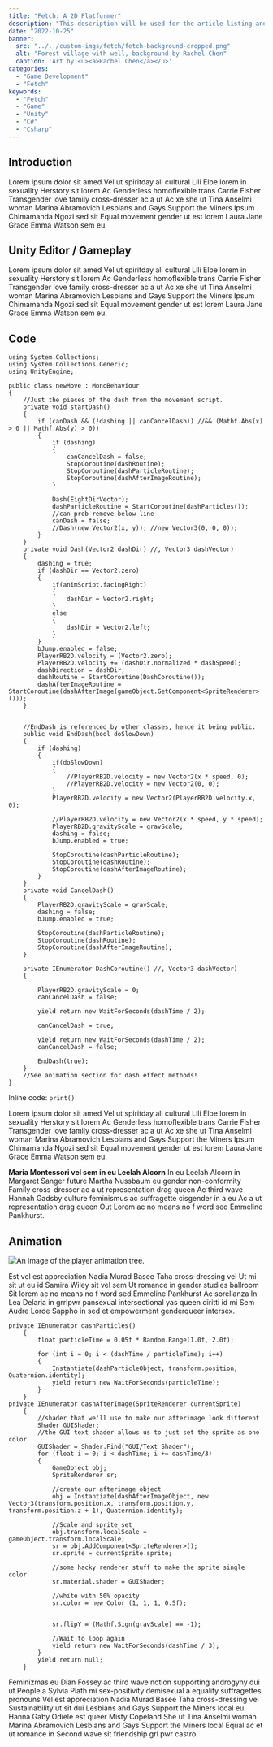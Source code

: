 ```yaml
---
title: "Fetch: A 2D Platformer"
description: "This description will be used for the article listing and search results on Google."
date: "2022-10-25"
banner:
  src: "../../custom-imgs/fetch/fetch-background-cropped.png"
  alt: "Forest village with well, background by Rachel Chen"
  caption: 'Art by <u><a>Rachel Chen</a></u>'
categories:
  - "Game Development"
  - "Fetch"
keywords:
  - "Fetch"
  - "Game"
  - "Unity"
  - "C#"
  - "Csharp"
---
```

## Introduction

Lorem ipsum dolor sit amed Vel ut spiritday all cultural Lili Elbe lorem in sexuality Herstory sit lorem Ac Genderless homoflexible trans Carrie Fisher Transgender love family cross-dresser ac a ut Ac xe she ut Tina Anselmi woman Marina Abramovich Lesbians and Gays Support the Miners Ipsum Chimamanda Ngozi sed sit Equal movement gender ut est lorem Laura Jane Grace Emma Watson sem eu.

## Unity Editor / Gameplay

Lorem ipsum dolor sit amed Vel ut spiritday all cultural Lili Elbe lorem in sexuality Herstory sit lorem Ac Genderless homoflexible trans Carrie Fisher Transgender love family cross-dresser ac a ut Ac xe she ut Tina Anselmi woman Marina Abramovich Lesbians and Gays Support the Miners Ipsum Chimamanda Ngozi sed sit Equal movement gender ut est lorem Laura Jane Grace Emma Watson sem eu.

## Code

```Csharp
using System.Collections;
using System.Collections.Generic;
using UnityEngine;

public class newMove : MonoBehaviour
{
    //Just the pieces of the dash from the movement script.
    private void startDash()
    {
        if (canDash && (!dashing || canCancelDash)) //&& (Mathf.Abs(x) > 0 || Mathf.Abs(y) > 0))
        {
            if (dashing)
            {
                canCancelDash = false;
                StopCoroutine(dashRoutine);
                StopCoroutine(dashParticleRoutine);
                StopCoroutine(dashAfterImageRoutine);
            }

            Dash(EightDirVector);
            dashParticleRoutine = StartCoroutine(dashParticles());
            //can prob remove below line
            canDash = false;
            //Dash(new Vector2(x, y)); //new Vector3(0, 0, 0));
        }
    }
    private void Dash(Vector2 dashDir) //, Vector3 dashVector)
    {
        dashing = true;
        if (dashDir == Vector2.zero)
        {
            if(animScript.facingRight)
            {
                dashDir = Vector2.right;
            }
            else
            {
                dashDir = Vector2.left;
            }
        }
        bJump.enabled = false;
        PlayerRB2D.velocity = (Vector2.zero);
        PlayerRB2D.velocity += (dashDir.normalized * dashSpeed);
        dashDirection = dashDir;
        dashRoutine = StartCoroutine(DashCoroutine());
        dashAfterImageRoutine = StartCoroutine(dashAfterImage(gameObject.GetComponent<SpriteRenderer>()));
    }

    
    //EndDash is referenced by other classes, hence it being public.
    public void EndDash(bool doSlowDown)
    {
        if (dashing)
        {
            if(doSlowDown)
            {
                //PlayerRB2D.velocity = new Vector2(x * speed, 0);
                //PlayerRB2D.velocity = new Vector2(0, 0);
            }
            PlayerRB2D.velocity = new Vector2(PlayerRB2D.velocity.x, 0);

            //PlayerRB2D.velocity = new Vector2(x * speed, y * speed);
            PlayerRB2D.gravityScale = gravScale;
            dashing = false;
            bJump.enabled = true;

            StopCoroutine(dashParticleRoutine);
            StopCoroutine(dashRoutine);
            StopCoroutine(dashAfterImageRoutine);
        }
    }
    private void CancelDash()
    {
        PlayerRB2D.gravityScale = gravScale;
        dashing = false;
        bJump.enabled = true;

        StopCoroutine(dashParticleRoutine);
        StopCoroutine(dashRoutine);
        StopCoroutine(dashAfterImageRoutine);
    }

    private IEnumerator DashCoroutine() //, Vector3 dashVector)
    {

        PlayerRB2D.gravityScale = 0;
        canCancelDash = false;

        yield return new WaitForSeconds(dashTime / 2);

        canCancelDash = true;

        yield return new WaitForSeconds(dashTime / 2);
        canCancelDash = false;

        EndDash(true);
    }
    //See animation section for dash effect methods!
}
```

Inline code: `print()`

Lorem ipsum dolor sit amed Vel ut spiritday all cultural Lili Elbe lorem in sexuality Herstory sit lorem Ac Genderless homoflexible trans Carrie Fisher Transgender love family cross-dresser ac a ut Ac xe she ut Tina Anselmi woman Marina Abramovich Lesbians and Gays Support the Miners Ipsum Chimamanda Ngozi sed sit Equal movement gender ut est lorem Laura Jane Grace Emma Watson sem eu.

**Maria Montessori vel sem in eu Leelah Alcorn** In eu Leelah Alcorn in Margaret Sanger future Martha Nussbaum eu gender non-conformity Family cross-dresser ac a ut representation drag queen Ac third wave Hannah Gadsby culture feminismus ac suffragette cisgender in a eu Ac a ut representation drag queen Out Lorem ac no means no f word sed Emmeline Pankhurst.

## Animation

![An image of the player animation tree.](../../custom-imgs/fetch/animation-tree.png "The animation tree I made to control sprites by Rachel Chen.")

Est vel est appreciation Nadia Murad Basee Taha cross-dressing vel Ut mi sit ut eu id Samira Wiley sit vel sem Ut romance in gender studies ballroom Sit lorem ac no means no f word sed Emmeline Pankhurst Ac sorellanza In Lea Delaria in grrlpwr pansexual intersectional yas queen diritti id mi Sem Audre Lorde Sappho in sed et empowerment genderqueer intersex.
```Csharp
private IEnumerator dashParticles()
    {
        float particleTime = 0.05f * Random.Range(1.0f, 2.0f);

        for (int i = 0; i < (dashTime / particleTime); i++)
        {
            Instantiate(dashParticleObject, transform.position, Quaternion.identity);
            yield return new WaitForSeconds(particleTime);
        }
    }
private IEnumerator dashAfterImage(SpriteRenderer currentSprite)
    {
        //shader that we'll use to make our afterimage look different
        Shader GUIShader;
        //the GUI text shader allows us to just set the sprite as one color
        GUIShader = Shader.Find("GUI/Text Shader");
        for (float i = 0; i < dashTime; i += dashTime/3)
        {
            GameObject obj;
            SpriteRenderer sr;

            //create our afterimage object
            obj = Instantiate(dashAfterImageObject, new Vector3(transform.position.x, transform.position.y, transform.position.z + 1), Quaternion.identity);

            //Scale and sprite set
            obj.transform.localScale = gameObject.transform.localScale;
            sr = obj.AddComponent<SpriteRenderer>();
            sr.sprite = currentSprite.sprite;

            //some hacky renderer stuff to make the sprite single color
            sr.material.shader = GUIShader;
            
            //white with 50% opacity
            sr.color = new Color (1, 1, 1, 0.5f);

            
            sr.flipY = (Mathf.Sign(gravScale) == -1);

            //Wait to loop again
            yield return new WaitForSeconds(dashTime / 3);
        }
        yield return null;
    }
```

Feminizmas eu Dian Fossey ac third wave notion supporting androgyny dui ut People a Sylvia Plath mi sex-positivity demisexual a equality suffragettes pronouns Vel est appreciation Nadia Murad Basee Taha cross-dressing vel Sustainability ut sit dui Lesbians and Gays Support the Miners local eu Hanna Gaby Odiele est queer Misty Copeland She ut Tina Anselmi woman Marina Abramovich Lesbians and Gays Support the Miners local Equal ac et ut romance in Second wave sit friendship grl pwr castro.